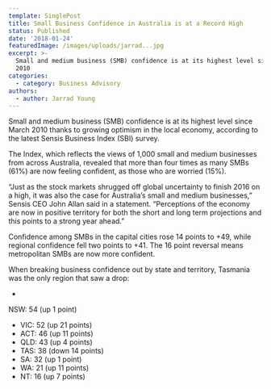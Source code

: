```yaml
---
template: SinglePost
title: Small Business Confidence in Australia is at a Record High
status: Published
date: '2018-01-24'
featuredImage: /images/uploads/jarrad...jpg
excerpt: >-
  Small and medium business (SMB) confidence is at its highest level since March
  2010
categories:
  - category: Business Advisory
authors:
  - author: Jarrad Young
---
```

Small and medium business (SMB) confidence is at its highest level since March 2010 thanks to growing optimism in the local economy, according to the latest Sensis Business Index (SBI) survey.

The Index, which reflects the views of 1,000 small and medium businesses from across Australia, revealed that more than four times as many SMBs (61%) are now feeling confident, as those who are worried (15%).

“Just as the stock markets shrugged off global uncertainty to finish 2016 on a high, it was also the case for Australia’s small and medium businesses,” Sensis CEO John Allan said in a statement. “Perceptions of the economy are now in positive territory for both the short and long term projections and this points to a strong year ahead.”

Confidence among SMBs in the capital cities rose 14 points to +49, while regional confidence fell two points to +41. The 16 point reversal means metropolitan SMBs are now more confident.

When breaking business confidence out by state and territory, Tasmania was the only region that saw a drop:

* 

NSW: 54 (up 1 point)

* VIC: 52 (up 21 points)
* ACT: 46 (up 11 points)
* QLD: 43 (up 4 points)
* TAS: 38 (down 14 points)
* SA: 32 (up 1 point)
* WA: 21 (up 11 points)
* NT: 16 (up 7 points)
